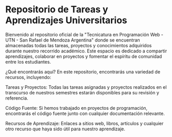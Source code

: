 # Repositorio de Tareas y Aprendizajes Universitarios
Bienvenido al repositorio oficial de la "Tecnicatura en Programación Web - UTN - San Rafael de Mendoza Argentina" donde se encuentran almacenadas todas las tareas, proyectos y conocimientos adquiridos durante nuestro recorrido académico. Este espacio es dedicado a compartir aprendizajes, colaborar en proyectos y fomentar el espíritu de comunidad entre los estudiantes.

¿Qué encontrarás aquí?
En este repositorio, encontrarás una variedad de recursos, incluyendo:

Tareas y Proyectos: Todas las tareas asignadas y proyectos realizados en el transcurso de nuestros semestres estarán disponibles para su revisión y referencia.

Código Fuente: Si hemos trabajado en proyectos de programación, encontrarás el código fuente junto con cualquier documentación relevante.

Recursos de Aprendizaje: Enlaces a sitios web, libros, artículos y cualquier otro recurso que haya sido útil para nuestro aprendizaje.
